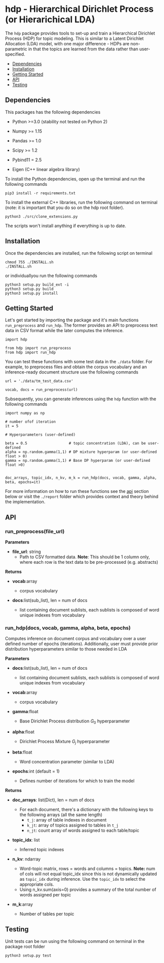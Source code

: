 # hdp - Hierarchical Dirichlet Process (or Hierarichical LDA)

The `hdp` package provides tools to set-up and train a Hierarchical Dirichlet Process (HDP) for topic modeling. This is similar to a Latent Dirichlet Allocation (LDA) model, with one major difference -  HDPs are non-parametric in that the topics are learned from the data rather than user-specified.

- [Dependencies](#dependencies)
- [Installation](#installation)
- [Getting Started](#getting-started)
- [API](#api)
- [Testing](#testing)

## Dependencies

This packages has the following dependencies 

- Python >=3.0 (stability not tested on Python 2)
- Numpy >= 1.15
- Pandas >= 1.0
- Scipy >= 1.2
- Pybind11 = 2.5

- Eigen (C++ linear algebra library)

To install the Python dependencies, open up the terminal and run the following commands

```
pip3 install -r requirements.txt
```

To install the external C++ libraries, run the following command on terminal (note: it is important that you do so on the hdp root folder).

```
python3 ./src/clone_extensions.py
```

The scripts won't install anything if everything is up to date.

## Installation

Once the dependencies are installed, run the following script on terminal

```
chmod 755 ./INSTALL.sh
./INSTALL.sh
```

or individuallyou run the following commands

```
python3 setup.py build_ext -i
python3 setup.py build
python3 setup.py install
```


## Getting Started

Let's get started by importing the package and it's main functions `run_preprocess` and `run_hdp`. The former provides an API to preprocess text data in CSV format while the later computes the inference. 
```
import hdp

from hdp import run_preprocess
from hdp import run_hdp
```

You can test these functions with some test data in the `./data` folder. For example, to preprocess files and obtain the corpus vocabulary and an inference-ready document structure use the following commands
```
url = './data/tm_test_data.csv'

vocab, docs = run_preprocess(url)
```

Subsequently, you can generate inferences using the `hdp` function with the following commands

```
import numpy as np

# number ofof iteration
it = 5 

# Hyperparameters (user-defined)

beta = 0.5                   # topic concentration (LDA), can be user-defined
alpha = np.random.gamma(1,1) # DP mixture hyperparam (or user-defined float > 0)
gamma = np.random.gamma(1,1) # Base DP hyperparam (or user-defined float >0)


doc_arrays, topic_idx, n_kv, m_k = run_hdp(docs, vocab, gamma, alpha, beta, epochs=it)

```

For more information on how to run these functions see the [api](#api) section below or visit the `./report` folder which provides context and theory behind the implementation.


## API

### run_preprocess(file_url)

**Parameters**

- **file_url**: string
    - Path to CSV formatted data. **Note**: This should be 1 column only, where each row is the text data to be pre-processed (e.g. abstracts)


**Returns**
   
- **vocab**:array
    - corpus vocabulary
    
- **docs**:list(sub_list), len = num of docs
    - list containing document sublists, each sublists is composed of word unique indexes from vocabulary



### run_hdp(docs, vocab, gamma, alpha, beta, epochs)

Computes inference on document corpus and vocabulary over a user defined number of epochs (iterations). Additionally, user must provide prior distribution hyperparameters similar to those needed in LDA


**Parameters**

- **docs**:list(sub_list), len = num of docs
    - list containing document sublists, each sublists is composed of word unique indexes from vocabulary
    
- **vocab**:array
    - corpus vocabulary

- **gamma**:float
    - Base Dirichlet Process distribution $G_0$ hyperparameter
    
- **alpha**:float
    - Dirichlet Process Mixture $G_j$ hyperparameter
    
- **beta**:float
    - Word concentration parameter (similar to LDA)
    
- **epochs**:int (default = 1)
    - Defines number of iterations for which to train the model

**Returns**

- **doc_arrays**: list(Dict), len = num of docs
    - For each document, there's a dictionary with the following keys to the following arrays (all the same length)
        - `t_j`: array of table indexes in document 
        - `k_jt`: array of topics assigned to tables in `t_j`
        - `n_jt`: count array of words assigned to each table/topic

- **topic_idx**: list
    - Inferred topic indexes

- **n_kv**: ndarray
    - Word-topic matrix, rows = words and columns = topics. **Note:** num of cols will not equal topic_idx since this is not dynamically updated as `topic_idx` during inference. Use the `topic_idx` to select the appropriate cols.
    - Using n_kv.sum(axis=0) provides a summary of the total number of words assigned per topic 

- **m_k**:array
    - Number of tables per topic


## Testing

Unit tests can be run using the following command on terminal in the package root folder

```
python3 setup.py test

```